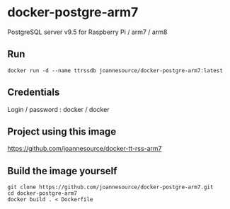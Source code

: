 # docker-postgre-arm7
PostgreSQL server v9.5 for Raspberry Pi / arm7 / arm8

## Run

    docker run -d --name ttrssdb joannesource/docker-postgre-arm7:latest

## Credentials

Login / password : docker / docker

## Project using this image

https://github.com/joannesource/docker-tt-rss-arm7

## Build the image yourself

    git clone https://github.com/joannesource/docker-postgre-arm7.git
    cd docker-postgre-arm7
    docker build . < Dockerfile
